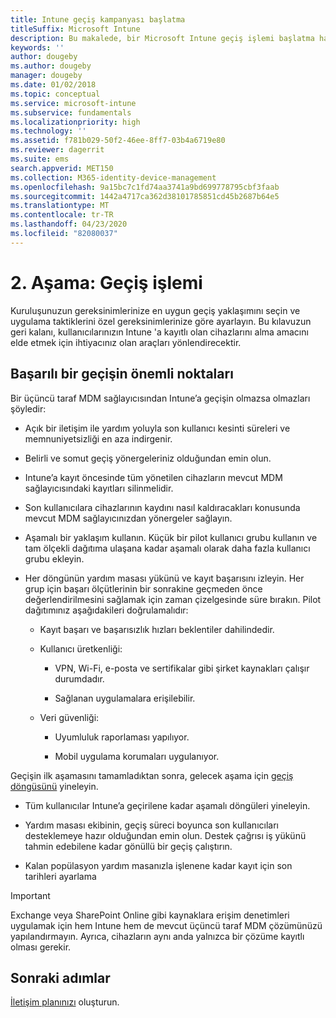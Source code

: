 ```yaml
---
title: Intune geçiş kampanyası başlatma
titleSuffix: Microsoft Intune
description: Bu makalede, bir Microsoft Intune geçiş işlemi başlatma hakkında yol gösterilmektedir.
keywords: ''
author: dougeby
ms.author: dougeby
manager: dougeby
ms.date: 01/02/2018
ms.topic: conceptual
ms.service: microsoft-intune
ms.subservice: fundamentals
ms.localizationpriority: high
ms.technology: ''
ms.assetid: f781b029-50f2-46ee-8ff7-03b4a6719e80
ms.reviewer: dagerrit
ms.suite: ems
search.appverid: MET150
ms.collection: M365-identity-device-management
ms.openlocfilehash: 9a15bc7c1fd74aa3741a9bd699778795cbf3faab
ms.sourcegitcommit: 1442a4717ca362d38101785851cd45b2687b64e5
ms.translationtype: MT
ms.contentlocale: tr-TR
ms.lasthandoff: 04/23/2020
ms.locfileid: "82080037"
---
```

# <a name="phase-2-migration-campaign"></a>2. Aşama: Geçiş işlemi

Kuruluşunuzun gereksinimlerinize en uygun geçiş yaklaşımını seçin ve uygulama taktiklerini özel gereksinimlerinize göre ayarlayın. Bu kılavuzun geri kalanı, kullanıcılarınızın Intune 'a kayıtlı olan cihazlarını alma amacını elde etmek için ihtiyacınız olan araçları yönlendirecektir.

## <a name="keys-to-a-successful-migration"></a>Başarılı bir geçişin önemli noktaları

Bir üçüncü taraf MDM sağlayıcısından Intune’a geçişin olmazsa olmazları şöyledir:

- Açık bir iletişim ile yardım yoluyla son kullanıcı kesinti süreleri ve memnuniyetsizliği en aza indirgenir.

- Belirli ve somut geçiş yönergeleriniz olduğundan emin olun.

- Intune’a kayıt öncesinde tüm yönetilen cihazların mevcut MDM sağlayıcısındaki kayıtları silinmelidir.

- Son kullanıcılara cihazlarının kaydını nasıl kaldıracakları konusunda mevcut MDM sağlayıcınızdan yönergeler sağlayın.

- Aşamalı bir yaklaşım kullanın. Küçük bir pilot kullanıcı grubu kullanın ve tam ölçekli dağıtıma ulaşana kadar aşamalı olarak daha fazla kullanıcı grubu ekleyin.

- Her döngünün yardım masası yükünü ve kayıt başarısını izleyin. Her grup için başarı ölçütlerinin bir sonrakine geçmeden önce değerlendirilmesini sağlamak için zaman çizelgesinde süre bırakın. Pilot dağıtımınız aşağıdakileri doğrulamalıdır:

  - Kayıt başarı ve başarısızlık hızları beklentiler dahilindedir.

  - Kullanıcı üretkenliği:

    - VPN, Wi-Fi, e-posta ve sertifikalar gibi şirket kaynakları çalışır durumdadır.

    - Sağlanan uygulamalara erişilebilir.

  - Veri güvenliği:

    - Uyumluluk raporlaması yapılıyor.

    - Mobil uygulama korumaları uygulanıyor.

Geçişin ilk aşamasını tamamladıktan sonra, gelecek aşama için [geçiş döngüsünü](migration-guide-cycle.md) yineleyin.

- Tüm kullanıcılar Intune’a geçirilene kadar aşamalı döngüleri yineleyin.

- Yardım masası ekibinin, geçiş süreci boyunca son kullanıcıları desteklemeye hazır olduğundan emin olun. Destek çağrısı iş yükünü tahmin edebilene kadar gönüllü bir geçiş çalıştırın.

- Kalan popülasyon yardım masanızla işlenene kadar kayıt için son tarihleri ayarlama

> [!IMPORTANT]
> Exchange veya SharePoint Online gibi kaynaklara erişim denetimleri uygulamak için hem Intune hem de mevcut üçüncü taraf MDM çözümünüzü yapılandırmayın. Ayrıca, cihazların aynı anda yalnızca bir çözüme kayıtlı olması gerekir.

## <a name="next-steps"></a>Sonraki adımlar

[İletişim planınızı](migration-guide-communication-plan.md) oluşturun.
